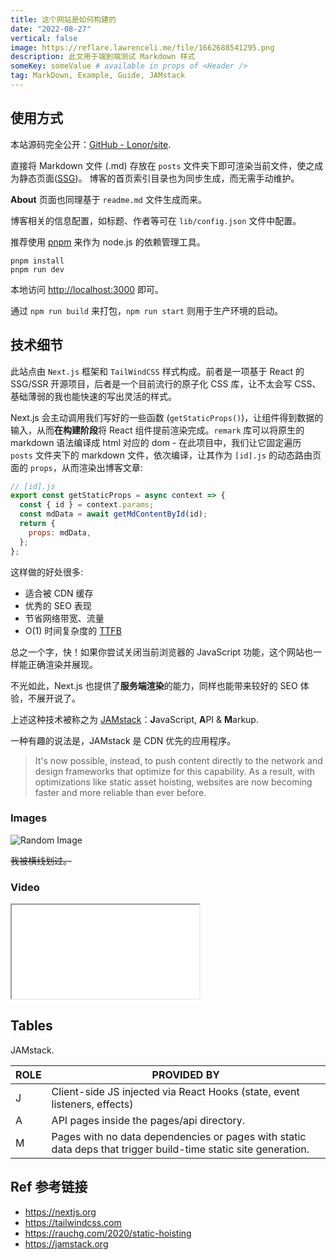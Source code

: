 ```yaml
---
title: 这个网站是如何构建的
date: "2022-08-27"
vertical: false
image: https://reflare.lawrenceli.me/file/1662688541295.png
description: 此文用于端到端测试 Markdown 样式
someKey: someValue # available in props of <Header />
tag: MarkDown, Example, Guide, JAMstack
---
```


## 使用方式

本站源码完全公开：[GitHub - Lonor/site](https://github.com/Lonor/site).

直接将 Markdown 文件 (.md) 存放在 `posts` 文件夹下即可渲染当前文件，使之成为静态页面([SSG](/blog/ssg-ssr))。
博客的首页索引目录也为同步生成，而无需手动维护。

**About** 页面也同理基于 `readme.md` 文件生成而来。

博客相关的信息配置，如标题、作者等可在 `lib/config.json` 文件中配置。

推荐使用 [pnpm](https://pnpm.io/zh/) 来作为 node.js 的依赖管理工具。

```shell
pnpm install
pnpm run dev
```

本地访问 <http://localhost:3000> 即可。

通过 `npm run build` 来打包，`npm run start` 则用于生产环境的启动。

## 技术细节

此站点由 `Next.js` 框架和 `TailWindCSS` 样式构成。前者是一项基于 React 的 SSG/SSR 开源项目，后者是一个目前流行的原子化 CSS 库，让不太会写 CSS、基础薄弱的我也能快速的写出灵活的样式。

Next.js 会主动调用我们写好的一些函数 (`getStaticProps()`)，让组件得到数据的输入，从而**在构建阶段**将 React 组件提前渲染完成。`remark` 库可以将原生的 markdown 语法编译成 html 对应的 dom - 在此项目中，我们让它固定遍历 `posts` 文件夹下的 markdown 文件，依次编译，让其作为 `[id].js` 的动态路由页面的 `props`，从而渲染出博客文章:

```JavaScript
// [id].js
export const getStaticProps = async context => {
  const { id } = context.params;
  const mdData = await getMdContentById(id);
  return {
    props: mdData,
  };
};
```

这样做的好处很多:

- 适合被 CDN 缓存
- 优秀的 SEO 表现
- 节省网络带宽、流量
- O(1) 时间复杂度的 [TTFB](https://en.wikipedia.org/wiki/Time_to_first_byte)

总之一个字，快！如果你尝试关闭当前浏览器的 JavaScript 功能，这个网站也一样能正确渲染并展现。

不光如此，Next.js 也提供了**服务端渲染**的能力，同样也能带来较好的 SEO 体验，不展开说了。

上述这种技术被称之为 [JAMstack](#tables)：**J**avaScript, **A**PI & **M**arkup.

一种有趣的说法是，JAMstack 是 CDN 优先的应用程序。

> It's now possible, instead, to push content directly to the network and design frameworks that optimize for this capability. As a result, with optimizations like static asset hoisting, websites are now becoming faster and more reliable than ever before.

### Images

![Random Image](https://reflare.lawrenceli.me/file/1662549316419.jpg)

~~我被横线划过。~~

### Video

<div class="embed">
  <iframe src="//player.bilibili.com/player.html?bvid=BV1i44y1N7kU&danmaku=0&high_quality=1"
  ></iframe>
</div>

## Tables

JAMstack.

| ROLE | PROVIDED BY                                                                                                    |
| ---- | -------------------------------------------------------------------------------------------------------------- |
| J    | Client-side JS injected via React Hooks (state, event listeners, effects)                                      |
| A    | API pages inside the pages/api directory.                                                                      |
| M    | Pages with no data dependencies or pages with static data deps that trigger build-time static site generation. |

## Ref 参考链接

- <https://nextjs.org>
- <https://tailwindcss.com>
- <https://rauchg.com/2020/static-hoisting>
- <https://jamstack.org>
